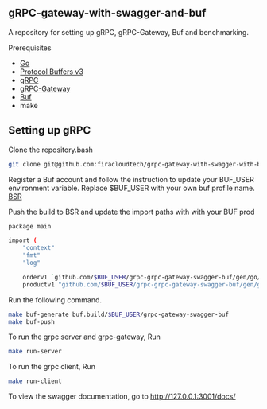 ## gRPC-gateway-with-swagger-and-buf

A repository for setting up gRPC, gRPC-Gateway, Buf and benchmarking.

Prerequisites
- [Go](https://golang.org/dl/)
- [Protocol Buffers v3](https://github.com/google/protobuf/releases)
- [gRPC](https://grpc.io/docs/quickstart/go.html)
- [gRPC-Gateway](https://github.com/grpc-ecosystem/grpc-gateway)
- [Buf](https://buf.build/docs/install)
- make

## Setting up gRPC
Clone the repository.bash
```bash
git clone git@github.com:firacloudtech/grpc-gateway-with-swagger-with-buf.git
```

Register a Buf account and follow the instruction to update your BUF_USER environment variable. Replace $BUF_USER with your own buf profile name.
[BSR](https://docs.buf.build/tour/log-into-the-bsr)

Push the build to BSR and update the import paths with with your BUF prod

``` bash
package main

import (
	"context"
	"fmt"
	"log"

	orderv1 `github.com/$BUF_USER/grpc-grpc-gateway-swagger-buf/gen/go/order/v1`
	productv1 "github.com/$BUF_USER/grpc-grpc-gateway-swagger-buf/gen/go/product/v1")

```

Run the following command.
``` bash
make buf-generate buf.build/$BUF_USER/grpc-gateway-swagger-buf
make buf-push
```

To run the grpc server and grpc-gateway,
Run
``` bash
make run-server
```

To run the grpc client,
Run
``` bash
make run-client
```

To view the swagger documentation, go to http://127.0.0.1:3001/docs/
